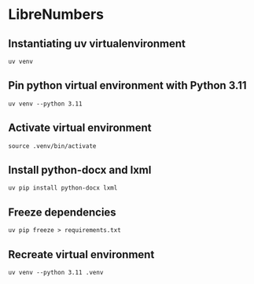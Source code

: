 # LibreNumbers


## Instantiating uv virtualenvironment

```
uv venv
```

## Pin python virtual environment with Python 3.11
```
uv venv --python 3.11
```

## Activate virtual environment

```
source .venv/bin/activate
```

## Install python-docx and lxml
```
uv pip install python-docx lxml
```

## Freeze dependencies

```
uv pip freeze > requirements.txt
```

## Recreate virtual environment

```
uv venv --python 3.11 .venv
````
